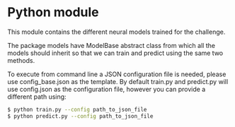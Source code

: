 # Python module

This module contains the different neural models
trained for the challenge.

The package models have ModelBase abstract class from which
all the models should inherit so that we can train and predict
using the same two methods.

To execute from command line a JSON configuration 
file is needed, please use config_base.json as the
template. By default train.py and predict.py will use
config.json as the configuration file, however you can
provide a different path using:

```bash
$ python train.py --config path_to_json_file
$ python predict.py --config path_to_json_file
```

